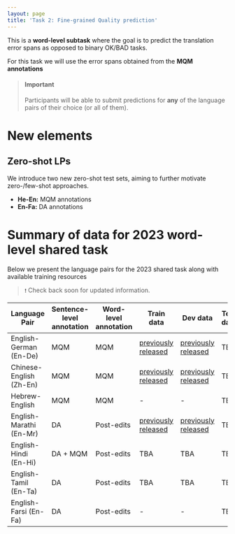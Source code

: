 ```yaml
---
layout: page
title: 'Task 2: Fine-grained Quality prediction'
---
```


 This is a **word-level subtask** where the goal is to predict the translation error spans as opposed to binary OK/BAD tasks. 

 For this task we will use the error spans obtained from the **MQM annotations**

 
> #### **Important**
> Participants will be able to submit predictions for **any** of the language pairs of their choice (or all of them). 

# New elements

## Zero-shot LPs
We introduce two new zero-shot test sets, aiming to further motivate zero-/few-shot approaches.
- **He-En:**  MQM annotations 
- **En-Fa:**  DA annotations 

# Summary of data for 2023 word-level shared task

Below we present the language pairs for the 2023 shared task along with available training resources

> ``❗`` Check back soon for updated information.

| Language Pair | Sentence-level annotation| Word-level annotation | Train data  | Dev data | Test data  |
|--------------------------|----------------------|-----------------------|---------------------------|-------------------|--------------------|
| English-German (En-De)   | MQM                  |  MQM            | [previously released](https://github.com/WMT-QE-Task/wmt-qe-2022-data) | [previously released](https://github.com/WMT-QE-Task/wmt-qe-2022-data/tree/main/test_data-gold_labels/task1_mqm/en-de)            | TBA               |
| Chinese-English (Zh-En)  | MQM                  |  MQM            | [previously released](https://github.com/WMT-QE-Task/wmt-qe-2022-data) | [previously released](https://github.com/WMT-QE-Task/wmt-qe-2022-data/tree/main/test_data-gold_labels/task1_mqm/zh-en)               | TBA               |
| Hebrew-English           | MQM                  |  MQM            | - | -               | TBA               |
| English-Marathi (En-Mr)  | DA                   | Post-edits  | [previously released](https://github.com/WMT-QE-Task/wmt-qe-2022-data) | [previously released](https://github.com/WMT-QE-Task/wmt-qe-2022-data/tree/main/test_data-gold_labels/task1_da/en-mr)               | TBA               |
| English-Hindi (En-Hi)  | DA + MQM               | Post-edits  | TBA | TBA               | TBA               |
| English-Tamil (En-Ta)  | DA                   | Post-edits  | TBA | TBA               | TBA               |
| English-Farsi (En-Fa)  | DA                   |  Post-edits  | - | -               | TBA               | 